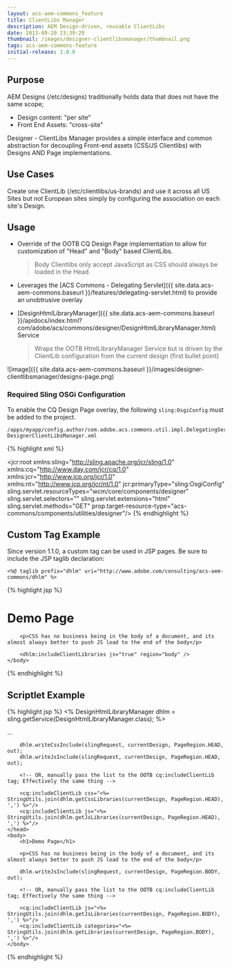 ```yaml
---
layout: acs-aem-commons_feature
title: ClientLibs Manager
description: AEM Design-driven, reusable ClientLibs
date: 2013-09-20 23:39:29
thumbnail: /images/designer-clientlibsmanager/thumbnail.png
tags: acs-aem-commons-feature
initial-release: 1.0.0
---
```


## Purpose

AEM Designs (/etc/designs) traditionally holds data that does not have the same scope;

* Design content: "per site"
* Front End Assets: "cross-site"

Designer - ClientLibs Manager provides a simple interface and common abstraction for decoupling Front-end assets (CSS/JS Clientlibs) with Designs AND Page implementations.

## Use Cases

Create one ClientLib (/etc/clientlibs/us-brands) and use it across all US Sites but not European sites simply by configuring the association on each site's Design.

## Usage

- Override of the OOTB CQ Design Page implementation to allow for customization of "Head" and "Body" based ClientLibs.

  > Body Clientlibs only accept JavaScript as CSS should always be loaded in the Head.

- Leverages the [ACS Commons - Delegating Servlet]({{ site.data.acs-aem-commons.baseurl }}/features/delegating-servlet.html) to provide an unobtrusive overlay

- [DesignHtmlLibraryManager]({{ site.data.acs-aem-commons.baseurl }}/apidocs/index.html?com/adobe/acs/commons/designer/DesignHtmlLibraryManager.html) Service

  > Wraps the OOTB HtmlLibraryManager Service but is driven by the ClientLib configuration from the current design (first bullet point)

![image]({{ site.data.acs-aem-commons.baseurl }}/images/designer-clientlibsmanager/designs-page.png)

### Required Sling OSGi Configuration

To enable the CQ Design Page overlay, the following `sling:OsgiConfig` must be added to the project.

    /apps/myapp/config.author/com.adobe.acs.commons.util.impl.DelegatingServletFactoryImpl-DesignerClientLibsManager.xml

{% highlight xml %}
<?xml version="1.0" encoding="UTF-8"?>
<jcr:root xmlns:sling="http://sling.apache.org/jcr/sling/1.0" xmlns:cq="http://www.day.com/jcr/cq/1.0" xmlns:jcr="http://www.jcp.org/jcr/1.0" xmlns:nt="http://www.jcp.org/jcr/nt/1.0"
    jcr:primaryType="sling:OsgiConfig"
    sling.servlet.resourceTypes="wcm/core/components/designer"
    sling.servlet.selectors=""
    sling.servlet.extensions="html"
    sling.servlet.methods="GET"
    prop.target-resource-type="acs-commons/components/utilities/designer"/>
{% endhighlight %}

## Custom Tag Example

Since version 1.1.0, a custom tag can be used in JSP pages. Be sure to include the JSP taglib declaration:

    <%@ taglib prefix="dhlm" uri="http://www.adobe.com/consulting/acs-aem-commons/dhlm" %>

{% highlight jsp %}
<!DOCTYPE html>
<html>
    <head>
        <title>Demo Page</title>
        <dhlm:includeClientLibraries css="true" js="true" region="head" />
    </head>
    <body>
        <h1>Demo Page</h1>

        <p>CSS has no business being in the body of a document, and its almost always better to push JS load to the end of the body</p>

        <dhlm:includeClientLibraries js="true" region="body" />
    </body>
</html>
{% endhighlight %}


## Scriptlet Example

{% highlight jsp %}
<% DesignHtmlLibraryManager dhlm = sling.getService(DesignHtmlLibraryManager.class); %>

<!DOCTYPE html>
<html>
    <head>
        <title>Demo Page</title>
        ...

        dhlm.writeCssInclude(slingRequest, currentDesign, PageRegion.HEAD, out);
        dhlm.writeJsInclude(slingRequest, currentDesign, PageRegion.HEAD, out);

        <!-- OR, manually pass the list to the OOTB cq:includeClientLib tag; Effectively the same thing -->

        <cq:includeClientLib css="<%= StringUtils.join(dhlm.getCssLibraries(currentDesign, PageRegion.HEAD), ',') %>"/>
        <cq:includeClientLib js="<%= StringUtils.join(dhlm.getJsLibraries(currentDesign, PageRegion.HEAD), ',') %>"/>
    </head>
    <body>
        <h1>Demo Page</h1>

        <p>CSS has no business being in the body of a document, and its almost always better to push JS load to the end of the body</p>

        dhlm.writeJsInclude(slingRequest, currentDesign, PageRegion.BODY, out);

        <!-- OR, manually pass the list to the OOTB cq:includeClientLib tag; Effectively the same thing -->

        <cq:includeClientLib js="<%= StringUtils.join(dhlm.getJsLibraries(currentDesign, PageRegion.BODY), ',') %>"/>
        <cq:includeClientLib categories="<%= StringUtils.join(dhlm.getLibraries(currentDesign, PageRegion.BODY), ',') %>"/>
    </body>
</html>
{% endhighlight %}
